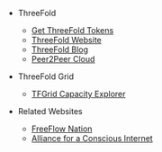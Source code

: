 - ThreeFold
  - [Get ThreeFold Tokens](tfgrid:how_to_buy)
  - [ThreeFold Website](https://threefold.io/)
  - [ThreeFold Blog](https://threefold.io/farming/blog)
  - [Peer2Peer Cloud](https://threefold.io/cloud)
- ThreeFold Grid
  - [TFGrid Capacity Explorer](https://explorer.grid.tf/)
- Related Websites
  - [FreeFlow Nation](http://www.freeflownation.org/)
  - [Alliance for a Conscious Internet](https://threefold.io/aci)

  <!-- - [TF Token Stats](https://tokenstats.threefoldtoken.com/) -->
  <!-- - [TFGrid Demo](https://demo.testnet.grid.tf/)
  - [3Bot Deployment](https://manual-testnet.threefold.io/#/getting_started_3bot) -->